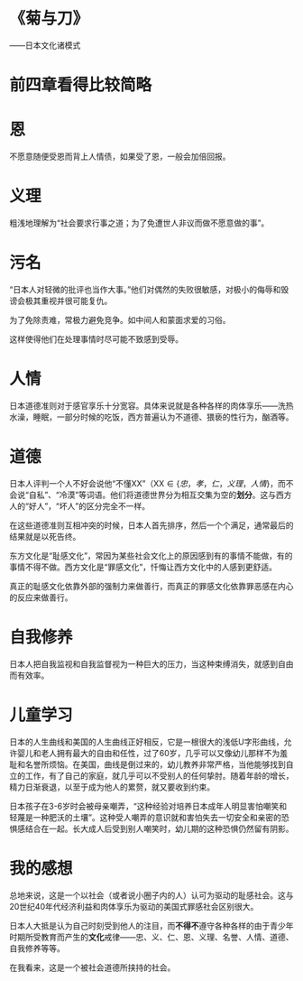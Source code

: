 # 《菊与刀》

——日本文化诸模式

# 前四章看得比较简略

# 恩

不愿意随便受恩而背上人情债，如果受了恩，一般会加倍回报。

# 义理

粗浅地理解为“社会要求行事之道；为了免遭世人非议而做不愿意做的事”。

# 污名

“日本人对轻微的批评也当作大事。”他们对偶然的失败很敏感，对极小的侮辱和毁谤会极其重视并很可能复仇。

为了免除责难，常极力避免竞争。如中间人和蒙面求爱的习俗。

这样使得他们在处理事情时尽可能不致感到受辱。

# 人情

日本道德准则对于感官享乐十分宽容。具体来说就是各种各样的肉体享乐——洗热水澡，睡眠，一部分时候的吃饭，西方普遍认为不道德、猥亵的性行为，酗酒等。

# 道德

日本人评判一个人不好会说他“不懂XX”（XX$\in\{忠，孝，仁，义理，人情\}$，而不会说“自私”、“冷漠”等词语。他们将道德世界分为相互交集为空的**划分**。这与西方人的“好人”，“坏人”的区分完全不一样。

在这些道德准则互相冲突的时候，日本人首先排序，然后一个个满足，通常最后的结果就是以死告终。

东方文化是“耻感文化”，常因为某些社会文化上的原因感到有的事情不能做，有的事情不得不做。西方文化是“罪感文化”，忏悔让西方文化中的人感到更舒适。

真正的耻感文化依靠外部的强制力来做善行，而真正的罪感文化依靠罪恶感在内心的反应来做善行。

# 自我修养

日本人把自我监视和自我监督视为一种巨大的压力，当这种束缚消失，就感到自由而有效率。

# 儿童学习

日本的人生曲线和美国的人生曲线正好相反，它是一根很大的浅低U字形曲线，允许婴儿和老人拥有最大的自由和任性，过了60岁，几乎可以又像幼儿那样不为羞耻和名誉所烦恼。在美国，曲线是倒过来的，幼儿教养非常严格，当他能够找到自立的工作，有了自己的家庭，就几乎可以不受别人的任何挚肘。随着年龄的增长，精力日渐衰退，以至于成为他人的累赘，就又要收到约束。

日本孩子在3-6岁时会被母亲嘲弄，“这种经验对培养日本成年人明显害怕嘲笑和轻蔑是一种肥沃的土壤”。这种受人嘲弄的意识就和害怕失去一切安全和亲密的恐惧感结合在一起。长大成人后受到别人嘲笑时，幼儿期的这种恐惧仍然留有阴影。

# 我的感想

总地来说，这是一个以社会（或者说小圈子内的人）认可为驱动的耻感社会。这与20世纪40年代经济利益和肉体享乐为驱动的美国式罪感社会区别很大。

日本人大抵是认为自己时刻受到他人的注目，而**不得不**遵守各种各样的由于青少年时期所受教育而产生的**文化**戒律——忠、义、仁、恩、义理、名誉、人情、道德、自我修养等等。

在我看来，这是一个被社会道德所挟持的社会。

